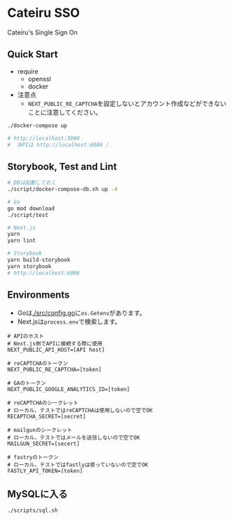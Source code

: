 # Cateiru SSO

Cateiru's Single Sign On

## Quick Start

- require
  - openssl
  - docker
- 注意点
  - `NEXT_PUBLIC_RE_CAPTCHA`を設定しないとアカウント作成などができないことに注意してください。

```bash
./docker-compose up

# http://localhost:3000
# （APIは http://localhost:8080 ）
```

## Storybook, Test and Lint

```bash
# DBは起動しておく
./script/docker-compose-db.sh up -d

# Go
go mod download
./script/test

# Next.js
yarn
yarn lint

# Storybook
yarn build-storybook
yarn storybook
# http://localhost:6006
```

## Environments

- Goは[./src/config.go](./src/config.go)に`os.Getenv`があります。
- Next.jsは`process.env`で検索します。

```env
# APIのホスト
# Next.js側でAPIに接続する際に使用
NEXT_PUBLIC_API_HOST=[API host]

# reCAPTCHAのトークン
NEXT_PUBLIC_RE_CAPTCHA=[token]

# GAのトークン
NEXT_PUBLIC_GOOGLE_ANALYTICS_ID=[token]

# reCAPTCHAのシークレット
# ローカル、テストではreCAPTCHAは使用しないので空でOK
RECAPTCHA_SECRET=[secret]

# mailgunのシークレット
# ローカル、テストではメールを送信しないので空でOK
MAILGUN_SECRET=[secert]

# fastryのトークン
# ローカル、テストではfastlyは使っていないので空でOK
FASTLY_API_TOKEN=[token]
```

## MySQLに入る

```bash
./scripts/sql.sh
```
